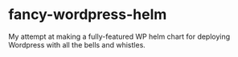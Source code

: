 # fancy-wordpress-helm
My attempt at making a fully-featured WP helm chart for deploying Wordpress with all the bells and whistles.
